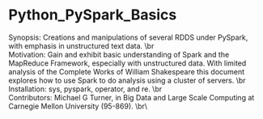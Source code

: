 # Python_PySpark_Basics
Synopsis:  Creations and manipulations of several RDDS under PySpark, with emphasis in unstructured text data.
\br\
Motivation: Gain and exhibit basic understanding of Spark and the MapReduce Framework, especially with unstructured data.  With limited analysis of the Complete Works of William Shakespeare this document explores how to use Spark to do analysis using a cluster of servers.
\br\
Installation: sys, pyspark, operator, and re.
\br\
Contributors: Michael G Turner, in Big Data and Large Scale Computing at Carnegie Mellon University (95-869).
\br\
